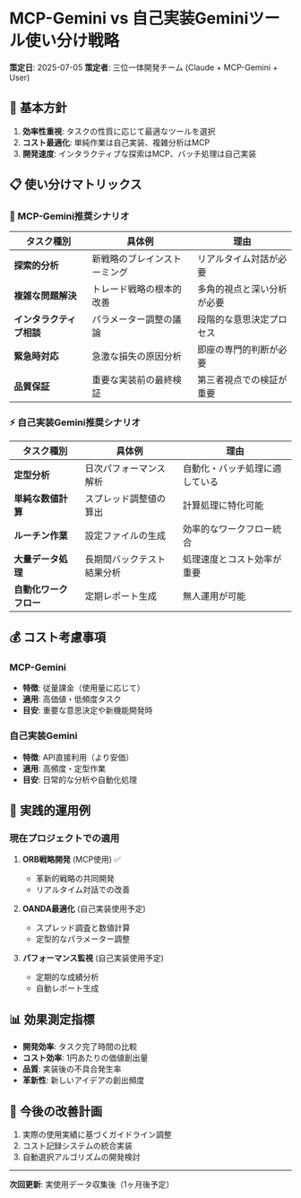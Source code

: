 # MCP-Gemini vs 自己実装Geminiツール使い分け戦略

**策定日**: 2025-07-05
**策定者**: 三位一体開発チーム (Claude + MCP-Gemini + User)

## 🎯 基本方針

1. **効率性重視**: タスクの性質に応じて最適なツールを選択
2. **コスト最適化**: 単純作業は自己実装、複雑分析はMCP
3. **開発速度**: インタラクティブな探索はMCP、バッチ処理は自己実装

## 📋 使い分けマトリックス

### 🔄 MCP-Gemini推奨シナリオ

| タスク種別 | 具体例 | 理由 |
|-----------|--------|------|
| **探索的分析** | 新戦略のブレインストーミング | リアルタイム対話が必要 |
| **複雑な問題解決** | トレード戦略の根本的改善 | 多角的視点と深い分析が必要 |
| **インタラクティブ相談** | パラメーター調整の議論 | 段階的な意思決定プロセス |
| **緊急時対応** | 急激な損失の原因分析 | 即座の専門的判断が必要 |
| **品質保証** | 重要な実装前の最終検証 | 第三者視点での検証が重要 |

### ⚡ 自己実装Gemini推奨シナリオ

| タスク種別 | 具体例 | 理由 |
|-----------|--------|------|
| **定型分析** | 日次パフォーマンス解析 | 自動化・バッチ処理に適している |
| **単純な数値計算** | スプレッド調整値の算出 | 計算処理に特化可能 |
| **ルーチン作業** | 設定ファイルの生成 | 効率的なワークフロー統合 |
| **大量データ処理** | 長期間バックテスト結果分析 | 処理速度とコスト効率が重要 |
| **自動化ワークフロー** | 定期レポート生成 | 無人運用が可能 |

## 💰 コスト考慮事項

### MCP-Gemini
- **特徴**: 従量課金（使用量に応じて）
- **適用**: 高価値・低頻度タスク
- **目安**: 重要な意思決定や新機能開発時

### 自己実装Gemini
- **特徴**: API直接利用（より安価）
- **適用**: 高頻度・定型作業
- **目安**: 日常的な分析や自動化処理

## 🚀 実践的運用例

### 現在プロジェクトでの適用

1. **ORB戦略開発** (MCP使用) ✅
   - 革新的戦略の共同開発
   - リアルタイム対話での改善

2. **OANDA最適化** (自己実装使用予定)
   - スプレッド調査と数値計算
   - 定型的なパラメーター調整

3. **パフォーマンス監視** (自己実装使用予定)
   - 定期的な成績分析
   - 自動レポート生成

## 📊 効果測定指標

- **開発効率**: タスク完了時間の比較
- **コスト効率**: 1円あたりの価値創出量
- **品質**: 実装後の不具合発生率
- **革新性**: 新しいアイデアの創出頻度

## 🔧 今後の改善計画

1. 実際の使用実績に基づくガイドライン調整
2. コスト記録システムの統合実装
3. 自動選択アルゴリズムの開発検討

---

**次回更新**: 実使用データ収集後（1ヶ月後予定）